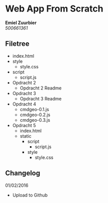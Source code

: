 Web App From Scratch
====================

**Emiel Zuurbier**  
*500661361*

Filetree
--------

* index.html
* style
  * style.css
* script
  * script.js
* Opdracht 2
  * Opdracht 2 Readme
* Opdracht 3
  * Opdracht 3 Readme
* Opdracht 4  
  * cmdgeo-0.1.js
  * cmdgeo-0.2.js
  * cmdgeo-0.3.js
* Opdracht 5
  * index.html
  * static
    * script
      * script.js
    * style
      * style.css
  

Changelog
---------

01/02/2016  
- Upload to Github

